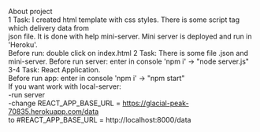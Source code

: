 About project       
1 Task: I created html template with css styles. There is some script tag which delivery data from  
json file. It is done with help mini-server. Mini server is deployed and run in 'Heroku'.  
Before run: double click on index.html
2 Task: There is some file .json and mini-server.
Before run server: enter in console 'npm i' -> "node server.js"  
3-4 Task: React Application.  
Before run app:  enter in console 'npm i' -> "npm start"  
If you want work with local-server:  
-run server  
-change REACT_APP_BASE_URL = https://glacial-peak-70835.herokuapp.com/data  
to #REACT_APP_BASE_URL = http://localhost:8000/data

